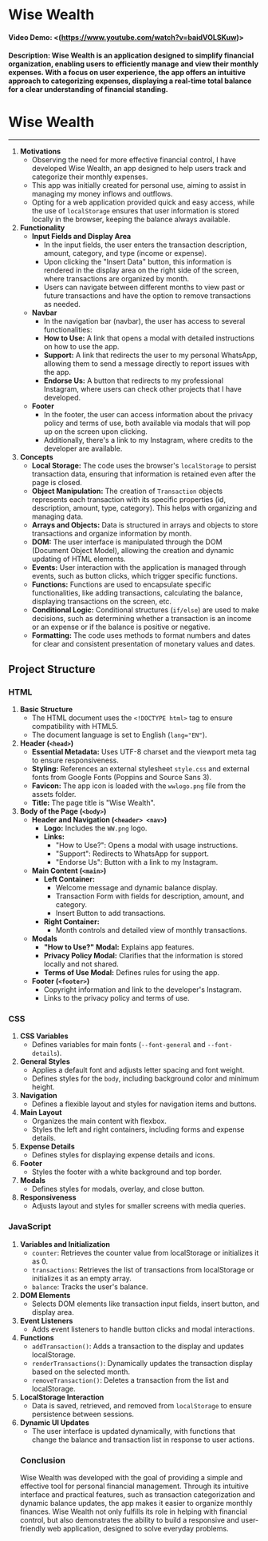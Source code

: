# Wise Wealth

#### Video Demo: <(https://www.youtube.com/watch?v=baidVOLSKuw)>

#### Description: Wise Wealth is an application designed to simplify financial organization, enabling users to efficiently manage and view their monthly expenses. With a focus on user experience, the app offers an intuitive approach to categorizing expenses, displaying a real-time total balance for a clear understanding of financial standing.

<h1>Wise Wealth</h1>
<hr>
<ol>
  <li>
    <strong>Motivations</strong>
    <ul>
      <li>Observing the need for more effective financial control, I have developed Wise Wealth, an app designed to help users track and categorize their monthly expenses.</li>
      <li>This app was initially created for personal use, aiming to assist in managing my money inflows and outflows.</li>
      <li>Opting for a web application provided quick and easy access, while the use of <code>localStorage</code> ensures that user information is stored locally in the browser, keeping the balance always available.</li>
    </ul>
  </li>

  <li>
    <strong>Functionality</strong>
    <ul>
      <li>
        <strong>Input Fields and Display Area</strong>
        <ul>
          <li>In the input fields, the user enters the transaction description, amount, category, and type (income or expense).</li>
          <li>Upon clicking the "Insert Data" button, this information is rendered in the display area on the right side of the screen, where transactions are organized by month.</li>
          <li>Users can navigate between different months to view past or future transactions and have the option to remove transactions as needed.</li>
        </ul>
      </li>

<li>
        <strong>Navbar</strong>
        <ul>
          <li>In the navigation bar (navbar), the user has access to several functionalities:</li>
          <li><strong>How to Use:</strong> A link that opens a modal with detailed instructions on how to use the app.</li>
          <li><strong>Support:</strong> A link that redirects the user to my personal WhatsApp, allowing them to send a message directly to report issues with the app.</li>
          <li><strong>Endorse Us:</strong> A button that redirects to my professional Instagram, where users can check other projects that I have developed.</li>
        </ul>
      </li>

<li>
        <strong>Footer</strong>
        <ul>
          <li>In the footer, the user can access information about the privacy policy and terms of use, both available via modals that will pop up on the screen upon clicking.</li>
          <li>Additionally, there's a link to my Instagram, where credits to the developer are available.</li>
        </ul>
      </li>
    </ul>

  </li>

  <li>
    <strong>Concepts</strong>
    <ul>
      <li><strong>Local Storage:</strong> The code uses the browser's <code>localStorage</code> to persist transaction data, ensuring that information is retained even after the page is closed.</li>
      <li><strong>Object Manipulation:</strong> The creation of <code>Transaction</code> objects represents each transaction with its specific properties (id, description, amount, type, category). This helps with organizing and managing data.</li>
      <li><strong>Arrays and Objects:</strong> Data is structured in arrays and objects to store transactions and organize information by month.</li>
      <li><strong>DOM:</strong> The user interface is manipulated through the DOM (Document Object Model), allowing the creation and dynamic updating of HTML elements.</li>
      <li><strong>Events:</strong> User interaction with the application is managed through events, such as button clicks, which trigger specific functions.</li>
      <li><strong>Functions:</strong> Functions are used to encapsulate specific functionalities, like adding transactions, calculating the balance, displaying transactions on the screen, etc.</li>
      <li><strong>Conditional Logic:</strong> Conditional structures (<code>if/else</code>) are used to make decisions, such as determining whether a transaction is an income or an expense or if the balance is positive or negative.</li>
      <li><strong>Formatting:</strong> The code uses methods to format numbers and dates for clear and consistent presentation of monetary values and dates.</li>
    </ul>
  </li>
</ol>

<h2>Project Structure</h2>

<h3>HTML</h3>

<ol>
  <li>
    <strong>Basic Structure</strong>
    <ul>
      <li>The HTML document uses the <code>&lt;!DOCTYPE html&gt;</code> tag to ensure compatibility with HTML5.</li>
      <li>The document language is set to English (<code>lang="EN"</code>).</li>
    </ul>
  </li>

  <li>
    <strong>Header (<code>&lt;head&gt;</code>)</strong>
    <ul>
      <li><strong>Essential Metadata:</strong> Uses UTF-8 charset and the viewport meta tag to ensure responsiveness.</li>
      <li><strong>Styling:</strong> References an external stylesheet <code>style.css</code> and external fonts from Google Fonts (Poppins and Source Sans 3).</li>
      <li><strong>Favicon:</strong> The app icon is loaded with the <code>wwlogo.png</code> file from the assets folder.</li>
      <li><strong>Title:</strong> The page title is "Wise Wealth".</li>
    </ul>
  </li>

  <li>
    <strong>Body of the Page (<code>&lt;body&gt;</code>)</strong>
    <ul>
      <li>
        <strong>Header and Navigation (<code>&lt;header&gt; &lt;nav&gt;</code>)</strong>
        <ul>
          <li><strong>Logo:</strong> Includes the <code>WW.png</code> logo.</li>
          <li>
            <strong>Links:</strong>
            <ul>
              <li>"How to Use?": Opens a modal with usage instructions.</li>
              <li>"Support": Redirects to WhatsApp for support.</li>
              <li>"Endorse Us": Button with a link to my Instagram.</li>
            </ul>
          </li>
        </ul>
      </li>

<li>
        <strong>Main Content (<code>&lt;main&gt;</code>)</strong>
        <ul>
          <li>
            <strong>Left Container:</strong>
            <ul>
              <li>Welcome message and dynamic balance display.</li>
              <li>Transaction Form with fields for description, amount, and category.</li>
              <li>Insert Button to add transactions.</li>
            </ul>
          </li>

<li>
            <strong>Right Container:</strong>
            <ul>
              <li>Month controls and detailed view of monthly transactions.</li>
            </ul>
          </li>
        </ul>
      </li>

<li>
        <strong>Modals</strong>
        <ul>
          <li><strong>"How to Use?" Modal:</strong> Explains app features.</li>
          <li><strong>Privacy Policy Modal:</strong> Clarifies that the information is stored locally and not shared.</li>
          <li><strong>Terms of Use Modal:</strong> Defines rules for using the app.</li>
        </ul>
      </li>

<li>
        <strong>Footer (<code>&lt;footer&gt;</code>)</strong>
        <ul>
          <li>Copyright information and link to the developer's Instagram.</li>
          <li>Links to the privacy policy and terms of use.</li>
        </ul>
      </li>
    </ul>

  </li>
</ol>

<h3>CSS</h3>

<ol>
  <li>
    <strong>CSS Variables</strong>
    <ul>
      <li>Defines variables for main fonts (<code>--font-general</code> and <code>--font-details</code>).</li>
    </ul>
  </li>

  <li>
    <strong>General Styles</strong>
    <ul>
      <li>Applies a default font and adjusts letter spacing and font weight.</li>
      <li>Defines styles for the <code>body</code>, including background color and minimum height.</li>
    </ul>
  </li>

  <li>
    <strong>Navigation</strong>
    <ul>
      <li>Defines a flexible layout and styles for navigation items and buttons.</li>
    </ul>
  </li>

  <li>
    <strong>Main Layout</strong>
    <ul>
      <li>Organizes the main content with flexbox.</li>
      <li>Styles the left and right containers, including forms and expense details.</li>
    </ul>
  </li>

  <li>
    <strong>Expense Details</strong>
    <ul>
      <li>Defines styles for displaying expense details and icons.</li>
    </ul>
  </li>

  <li>
    <strong>Footer</strong>
    <ul>
      <li>Styles the footer with a white background and top border.</li>
    </ul>
  </li>

  <li>
    <strong>Modals</strong>
    <ul>
      <li>Defines styles for modals, overlay, and close button.</li>
    </ul>
  </li>

  <li>
    <strong>Responsiveness</strong>
    <ul>
      <li>Adjusts layout and styles for smaller screens with media queries.</li>
    </ul>
  </li>
</ol>

<h3>JavaScript</h3>

<ol>
  <li>
    <strong>Variables and Initialization</strong>
    <ul>
      <li><code>counter</code>: Retrieves the counter value from localStorage or initializes it as 0.</li>
      <li><code>transactions</code>: Retrieves the list of transactions from localStorage or initializes it as an empty array.</li>
      <li><code>balance</code>: Tracks the user's balance.</li>
    </ul>
  </li>

  <li>
    <strong>DOM Elements</strong>
    <ul>
      <li>Selects DOM elements like transaction input fields, insert button, and display area.</li>
    </ul>
  </li>

  <li>
    <strong>Event Listeners</strong>
    <ul>
      <li>Adds event listeners to handle button clicks and modal interactions.</li>
    </ul>
  </li>

  <li>
  <strong>Functions</strong>
  <ul>
    <li><code>addTransaction()</code>: Adds a transaction to the display and updates localStorage.</li>
    <li><code>renderTransactions()</code>: Dynamically updates the transaction display based on the selected month.</li>
    <li><code>removeTransaction()</code>: Deletes a transaction from the list and localStorage.</li>
  </ul>
</li>

<li>
  <strong>LocalStorage Interaction</strong>
  <ul>
    <li>Data is saved, retrieved, and removed from <code>localStorage</code> to ensure persistence between sessions.</li>
  </ul>
</li>

<li>
  <strong>Dynamic UI Updates</strong>
  <ul>
    <li>The user interface is updated dynamically, with functions that change the balance and transaction list in response to user actions.</li>
  </ul>
</li>

<h3>Conclusion</h3>
<p>
Wise Wealth was developed with the goal of providing a simple and effective tool for personal financial management. Through its intuitive interface and practical features, such as transaction categorization and dynamic balance updates, the app makes it easier to organize monthly finances.
Wise Wealth not only fulfills its role in helping with financial control, but also demonstrates the ability to build a responsive and user-friendly web application, designed to solve everyday problems.</p>
</ol>
